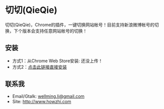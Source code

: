 切切(QieQie)
=============

切切(QieQie)，Chrome的插件，一键切换网站帐号！目前支持新浪微博帐号的切换，下个版本会支持任意网站帐号的切换！

安装
----

* 方式1：从Chrome Web Store安装: 还没上传！
* 方式2：[点击此链接直接安装](http://)

联系我
------

* Email/Gtalk: wellming.li@gmail.com
* Site: http://www.howzhi.com

